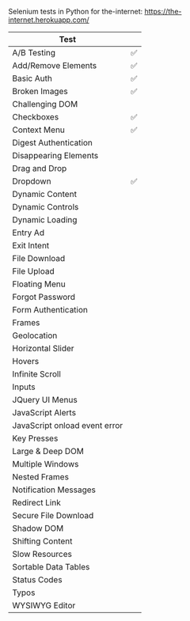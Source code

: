 Selenium tests in Python for the-internet: https://the-internet.herokuapp.com/

|Test                           |  |
|-------------------------------|--|
|A/B Testing                    |✅|
|Add/Remove Elements            |✅|
|Basic Auth                     |✅|
|Broken Images                  |✅|
|Challenging DOM                ||
|Checkboxes                     |✅|
|Context Menu                   |✅|
|Digest Authentication          ||
|Disappearing Elements          ||
|Drag and Drop                  ||
|Dropdown                       |✅|
|Dynamic Content                ||
|Dynamic Controls               ||
|Dynamic Loading                ||
|Entry Ad                       ||
|Exit Intent                    ||
|File Download                  ||
|File Upload                    ||
|Floating Menu                  ||
|Forgot Password                ||
|Form Authentication            ||
|Frames                         ||
|Geolocation                    ||
|Horizontal Slider              ||
|Hovers                         ||
|Infinite Scroll                ||
|Inputs                         ||
|JQuery UI Menus                ||
|JavaScript Alerts              ||
|JavaScript onload event error  ||
|Key Presses                    ||
|Large & Deep DOM               ||
|Multiple Windows               ||
|Nested Frames                  ||
|Notification Messages          ||
|Redirect Link                  ||
|Secure File Download           ||
|Shadow DOM                     ||
|Shifting Content               ||
|Slow Resources                 ||
|Sortable Data Tables           ||
|Status Codes                   ||
|Typos                          ||
|WYSIWYG Editor                 ||